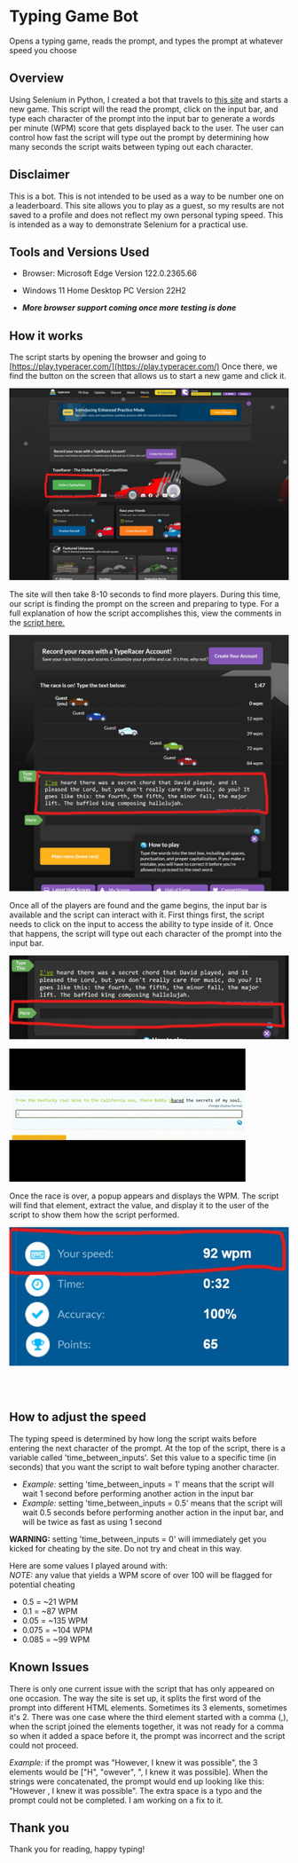 # Typing Game Bot
Opens a typing game, reads the prompt, and types the prompt at whatever speed you choose

## Overview
Using Selenium in Python, I created a bot that travels to [this site](https://play.typeracer.com/) and starts a new game. This script will the read the prompt, click on the input bar, and type each character of the prompt into the input bar to generate a words per minute (WPM) score that gets displayed back to the user. The user can control how fast the script will type out the prompt by determining how many seconds the script waits between typing out each character.

## Disclaimer
This is a bot. This is not intended to be used as a way to be number one on a leaderboard. This site allows you to play as a guest, so my results are not saved to a profile and does not reflect my own personal typing speed. This is intended as a way to demonstrate Selenium for a practical use. 


## Tools and Versions Used
 - Browser: Microsoft Edge Version 122.0.2365.66
 - Windows 11 Home Desktop PC Version 22H2

 - ***More browser support coming once more testing is done***
   
## How it works

The script starts by opening the browser and going to [https://play.typeracer.com/](https://play.typeracer.com/)
Once there, we find the button on the screen that allows us to start a new game and click it.

![start button](/images/typing-start-button.jpeg)


The site will then take 8-10 seconds to find more players. During this time, our script is finding the prompt on the screen and preparing to type. 
For a full explanation of how the script accomplishes this, view the comments in the [script here.](typing-game-bot.py)

![prompt](/images/typing-prompt.jpeg)

Once all of the players are found and the game begins, the input bar is available and the script can interact with it. First things first, the script needs to click on the input to access the ability to type inside of it. Once that happens, the script will type out each character of the prompt into the input bar. 

![input bar](/images/typing-input-bar.jpeg)

![typing example](https://github.com/drewcolbert/Typing-Game-Bot/blob/main/images/typing-example.gif)


Once the race is over, a popup appears and displays the WPM. The script will find that element, extract the value, and display it to the user of the script to show them how the script performed. 


![WPM](/images/typing-WPM-display.jpeg)

<br>
<br>

## How to adjust the speed
The typing speed is determined by how long the script waits before entering the next character of the prompt. At the top of the script, there is a variable called 'time_between_inputs'. Set this value to a specific time (in seconds) that you want the script to wait before typing another character. 

- *Example:* setting 'time_between_inputs = 1' means that the script will wait 1 second before performing another action in the input bar
- *Example:* setting 'time_between_inputs = 0.5' means that the script will wait 0.5 seconds before performing another action in the input bar, and will be twice as fast as using 1 second

**WARNING:** setting 'time_between_inputs = 0' will immediately get you kicked for cheating by the site. Do not try and cheat in this way. 

Here are some values I played around with:
<br>
*NOTE:* any value that yields a WPM score of over 100 will be flagged for potential cheating
  - 0.5 = ~21 WPM
  - 0.1 = ~87 WPM
  - 0.05 = ~135 WPM
  - 0.075 = ~104 WPM
  - 0.085 = ~99 WPM

## Known Issues
There is only one current issue with the script that has only appeared on one occasion.
The way the site is set up, it splits the first word of the prompt into different HTML elements. Sometimes its 3 elements, sometimes it's 2. There was one case where the third element started with a comma (,), when the script joined the elements together, it was not ready for a comma so when it added a space before it, the prompt was incorrect and the script could not proceed. 

*Example:* if the prompt was "However, I knew it was possible", the 3 elements would be ["H", "owever", ", I knew it was possible]. When the strings were concatenated, the prompt would end up looking like this: "However , I knew it was possible". The extra space is a typo and the prompt could not be completed. I am working on a fix to it. 


## Thank you
Thank you for reading, happy typing!

